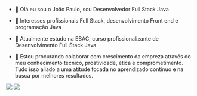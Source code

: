 - 👋 Olá eu sou o João Paulo, sou Desenvolvedor Full Stack Java
- 👀 Interesses profissionais Full Stack, desenvolvimento Front end e programação Java
- 🌱 Atualmente estudo na EBAC, curso profissionalizante de Desenvolvimento Full Stack Java 

- 💞️ Estou procurando colaborar com crescimento da empreza através do meu conhecimento técnico, proatividade, ética e comprometimento. Tudo isso aliado a uma atitude focada no aprendizado contínuo e na busca por melhores resultados.

<div>
    <img src="https://github-readme-stats.vercel.app/api?username=JoaopauloDevJ&show_icons=true&theme=dracula&include_all_commits=true&count_private=true" />
    <img src="https://github-readme-stats.vercel.app/api/top-langs/?username=JoaopauloDevJ&layout=compact&langs_count=7&theme=dracula" />
</div>

<!---
JoaopauloDevJ/JoaopauloDevJ is a ✨ special ✨ repository because its `README.md` (this file) appears on your GitHub profile.
You can click the Preview link to take a look at your changes.
--->
